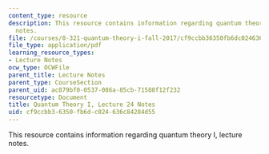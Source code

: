 ```yaml
---
content_type: resource
description: This resource contains information regarding quantum theory I, lecture
  notes.
file: /courses/8-321-quantum-theory-i-fall-2017/cf9ccbb36350fb6dc024636c84284d55_MIT8_321F17_lec24.pdf
file_type: application/pdf
learning_resource_types:
- Lecture Notes
ocw_type: OCWFile
parent_title: Lecture Notes
parent_type: CourseSection
parent_uid: ac879bf0-0537-086a-85cb-71588f12f232
resourcetype: Document
title: Quantum Theory I, Lecture 24 Notes
uid: cf9ccbb3-6350-fb6d-c024-636c84284d55
---
```

This resource contains information regarding quantum theory I, lecture notes.

